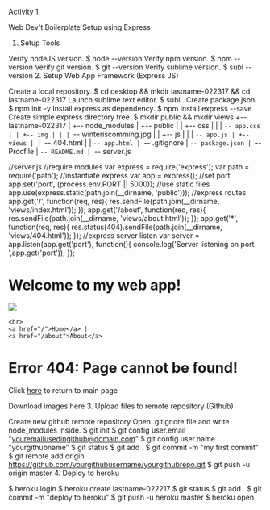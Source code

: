 
Activity 1

Web Dev't Boilerplate Setup using Express

1. Setup Tools

Verify nodeJS version. $ node --version
Verify npm version. $ npm --version
Verify git version. $ git --version
Verify sublime version. $ subl --version
2. Setup Web App Framework (Express JS)

Create a local repository. $ cd desktop && mkdir lastname-022317 && cd lastname-022317
Launch sublime text editor. $ subl .
Create package.json. $ npm init -y
Install express as dependency. $ npm install express --save
Create simple express directory tree. $ mkdir public && mkdir views
+-- lastname-022317
| +-- node_modules
| +-- public
| | +-- css
| | | `-- app.css
| | +-- img
| | | `-- winteriscomming.jpg
| | +-- js
| | | `-- app.js
| +-- views
| | `-- 404.html
| | `-- app.html
| `-- .gitignore
| `-- package.json
| `-- Procfile
| `-- README.md
| `-- server.js

//server.js
//require modules
var express = require('express');
var path = require('path');
//instantiate express
var app = express();
//set port
app.set('port', (process.env.PORT || 5000));
//use static files
app.use(express.static(path.join(__dirname, 'public')));
//express routes
app.get('/', function(req, res){
  res.sendFile(path.join(__dirname, 'views/index.html'));
});
app.get('/about', function(req, res){
  res.sendFile(path.join(__dirname, 'views/about.html'));
});
app.get('*', function(req, res){
  res.status(404).sendFile(path.join(__dirname, 'views/404.html'));
});
//express server listen
var server = app.listen(app.get('port'), function(){
  console.log('Server listening on port ',app.get('port'));
});
<!--index.html-->
<!DOCTYPE html>
<html>
<head>
    <title>My Web App</title>
</head>
<body>
    <h1>Welcome to my web app!</h1>
    <img src="img/winteriscoming.jpg" />

    <br>
    <a href="/">Home</a> |
    <a href="/about">About</a> 
</body>
</html>
<!--404.html-->
<!DOCTYPE html>
<html>
<head>
    <title>404 Page</title>
</head>
<body>
    <h1>Error 404: Page cannot be found!</h1>
    <p>Click <a href="/">here</a> to return to main page</p>
</body>
</html>
Download images here
3. Upload files to remote repository (Github)

Create new github remote repository
Open .gitignore file and write node_modules inside.
$ git init
$ git config user.email "youremailusedingithub@domain.com"
$ git config user.name "yourgithubname"
$ git status
$ git add .
$ git commit -m "my first commit"
$ git remote add origin https://github.com/yourgithubusername/yourgithubrepo.git
$ git push -u origin master
4. Deploy to heroku

$ heroku login
$ heroku create lastname-022217
$ git status
$ git add .
$ git commit -m "deploy to heroku"
$ git push -u heroku master
$ heroku open
